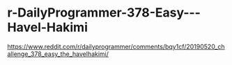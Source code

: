 # r-DailyProgrammer-378-Easy---Havel-Hakimi
https://www.reddit.com/r/dailyprogrammer/comments/bqy1cf/20190520_challenge_378_easy_the_havelhakimi/
